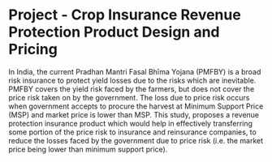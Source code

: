 # Project - Crop Insurance Revenue Protection Product Design and Pricing

In India, the current Pradhan Mantri Fasal Bhīma Yojana (PMFBY) is a broad risk insurance to protect yield losses due to the risks which are inevitable. PMFBY covers the yield risk faced by the farmers, but does not cover the price risk taken on by the government. The loss due to price risk occurs when government accepts to procure the harvest at Minimum Support Price (MSP) and market price is lower than MSP. This study, proposes a revenue protection insurance product which would help in effectively transferring some portion of the price risk to insurance and reinsurance companies, to reduce the losses faced by the government due to price risk (i.e. the market price being lower than minimum support price). 
